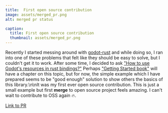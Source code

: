 ```yaml
---
title:  First open source contribution
image: assets/merged_pr.png
alt: merged pr status

caption:
  title: First open source contribution
  thumbnail: assets/merged_pr.png
---
```


Recently I started messing around with [godot-rust](https://github.com/godot-rust/godot-rust) and while doing so, I ran into one of these problems that felt like they should be easy to solve, but I couldn't get it to work. After some time, I decided to ask [\"How to use Godot's resources in rust bindings?\"](https://github.com/godot-rust/godot-rust/issues/559) Perhaps [\"Getting Started book\"](https://godot-rust.github.io/book/getting-started.html) will have a chapter on this topic, but for now, the simple example which I have prepared seems to be \"good enough\" solution to show others the basics of this library.\n\nIt was my first ever open source contribution. This is just a small example but first **merge** to open source project feels amazing. I can't wait to contribute to OSS again 🔥. 

[Link to PR](https://github.com/godot-rust/godot-rust/pull/563)
